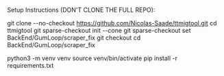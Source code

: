 Setup Instructions (DON'T CLONE THE FULL REPO):

git clone --no-checkout https://github.com/Nicolas-Saade/ttmigtool.git
cd ttmigtool
git sparse-checkout init --cone
git sparse-checkout set BackEnd/GumLoop/scraper_fix
git checkout
cd BackEnd/GumLoop/scraper_fix

python3 -m venv venv
source venv/bin/activate
pip install -r requirements.txt
